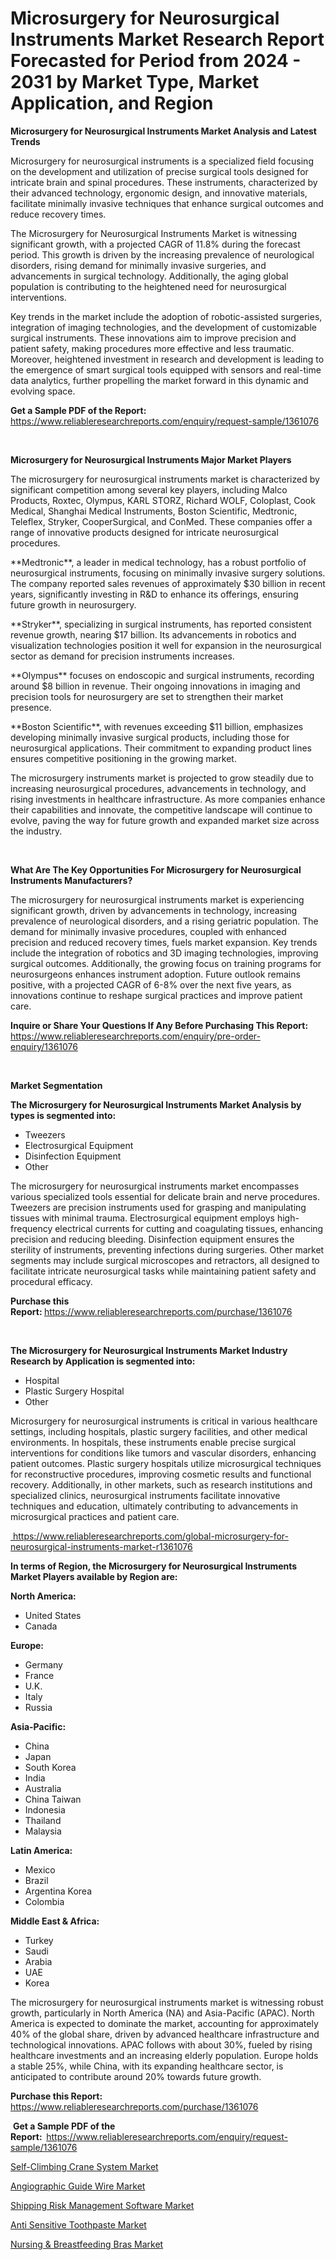 <p><h1>Microsurgery for Neurosurgical Instruments Market Research Report Forecasted for Period from 2024 -  2031 by Market Type, Market Application, and Region</h1></p><p><strong>Microsurgery for Neurosurgical Instruments Market Analysis and Latest Trends</strong></p>
<p><p>Microsurgery for neurosurgical instruments is a specialized field focusing on the development and utilization of precise surgical tools designed for intricate brain and spinal procedures. These instruments, characterized by their advanced technology, ergonomic design, and innovative materials, facilitate minimally invasive techniques that enhance surgical outcomes and reduce recovery times.</p><p>The Microsurgery for Neurosurgical Instruments Market is witnessing significant growth, with a projected CAGR of 11.8% during the forecast period. This growth is driven by the increasing prevalence of neurological disorders, rising demand for minimally invasive surgeries, and advancements in surgical technology. Additionally, the aging global population is contributing to the heightened need for neurosurgical interventions.</p><p>Key trends in the market include the adoption of robotic-assisted surgeries, integration of imaging technologies, and the development of customizable surgical instruments. These innovations aim to improve precision and patient safety, making procedures more effective and less traumatic. Moreover, heightened investment in research and development is leading to the emergence of smart surgical tools equipped with sensors and real-time data analytics, further propelling the market forward in this dynamic and evolving space.</p></p>
<p><strong>Get a Sample PDF of the Report:&nbsp;</strong> <a href="https://www.reliableresearchreports.com/enquiry/request-sample/1361076?utm_campaign=116&utm_medium=2&utm_source=Github&utm_content=ia&utm_term=05122024&utm_id=microsurgery-for-neurosurgical-instruments">https://www.reliableresearchreports.com/enquiry/request-sample/1361076</a></p>
<p>&nbsp;</p>
<p><strong>Microsurgery for Neurosurgical Instruments Major Market Players</strong></p>
<p><p>The microsurgery for neurosurgical instruments market is characterized by significant competition among several key players, including Malco Products, Roxtec, Olympus, KARL STORZ, Richard WOLF, Coloplast, Cook Medical, Shanghai Medical Instruments, Boston Scientific, Medtronic, Teleflex, Stryker, CooperSurgical, and ConMed. These companies offer a range of innovative products designed for intricate neurosurgical procedures.</p><p>**Medtronic**, a leader in medical technology, has a robust portfolio of neurosurgical instruments, focusing on minimally invasive surgery solutions. The company reported sales revenues of approximately $30 billion in recent years, significantly investing in R&D to enhance its offerings, ensuring future growth in neurosurgery.</p><p>**Stryker**, specializing in surgical instruments, has reported consistent revenue growth, nearing $17 billion. Its advancements in robotics and visualization technologies position it well for expansion in the neurosurgical sector as demand for precision instruments increases.</p><p>**Olympus** focuses on endoscopic and surgical instruments, recording around $8 billion in revenue. Their ongoing innovations in imaging and precision tools for neurosurgery are set to strengthen their market presence.</p><p>**Boston Scientific**, with revenues exceeding $11 billion, emphasizes developing minimally invasive surgical products, including those for neurosurgical applications. Their commitment to expanding product lines ensures competitive positioning in the growing market.</p><p>The microsurgery instruments market is projected to grow steadily due to increasing neurosurgical procedures, advancements in technology, and rising investments in healthcare infrastructure. As more companies enhance their capabilities and innovate, the competitive landscape will continue to evolve, paving the way for future growth and expanded market size across the industry.</p></p>
<p>&nbsp;</p>
<p><strong>What Are The Key Opportunities For Microsurgery for Neurosurgical Instruments Manufacturers?</strong></p>
<p><p>The microsurgery for neurosurgical instruments market is experiencing significant growth, driven by advancements in technology, increasing prevalence of neurological disorders, and a rising geriatric population. The demand for minimally invasive procedures, coupled with enhanced precision and reduced recovery times, fuels market expansion. Key trends include the integration of robotics and 3D imaging technologies, improving surgical outcomes. Additionally, the growing focus on training programs for neurosurgeons enhances instrument adoption. Future outlook remains positive, with a projected CAGR of 6-8% over the next five years, as innovations continue to reshape surgical practices and improve patient care.</p></p>
<p><strong>Inquire or Share Your Questions If Any Before Purchasing This Report:</strong> <a href="https://www.reliableresearchreports.com/enquiry/pre-order-enquiry/1361076?utm_campaign=116&utm_medium=2&utm_source=Github&utm_content=ia&utm_term=05122024&utm_id=microsurgery-for-neurosurgical-instruments">https://www.reliableresearchreports.com/enquiry/pre-order-enquiry/1361076</a></p>
<p>&nbsp;</p>
<p><strong>Market Segmentation</strong></p>
<p><strong>The Microsurgery for Neurosurgical Instruments Market Analysis by types is segmented into:</strong></p>
<p><ul><li>Tweezers</li><li>Electrosurgical Equipment</li><li>Disinfection Equipment</li><li>Other</li></ul></p>
<p><p>The microsurgery for neurosurgical instruments market encompasses various specialized tools essential for delicate brain and nerve procedures. Tweezers are precision instruments used for grasping and manipulating tissues with minimal trauma. Electrosurgical equipment employs high-frequency electrical currents for cutting and coagulating tissues, enhancing precision and reducing bleeding. Disinfection equipment ensures the sterility of instruments, preventing infections during surgeries. Other market segments may include surgical microscopes and retractors, all designed to facilitate intricate neurosurgical tasks while maintaining patient safety and procedural efficacy.</p></p>
<p><strong>Purchase this Report:&nbsp;</strong><a href="https://www.reliableresearchreports.com/purchase/1361076?utm_campaign=116&utm_medium=2&utm_source=Github&utm_content=ia&utm_term=05122024&utm_id=microsurgery-for-neurosurgical-instruments">https://www.reliableresearchreports.com/purchase/1361076</a></p>
<p>&nbsp;</p>
<p><strong>The Microsurgery for Neurosurgical Instruments Market Industry Research by Application is segmented into:</strong></p>
<p><ul><li>Hospital</li><li>Plastic Surgery Hospital</li><li>Other</li></ul></p>
<p><p>Microsurgery for neurosurgical instruments is critical in various healthcare settings, including hospitals, plastic surgery facilities, and other medical environments. In hospitals, these instruments enable precise surgical interventions for conditions like tumors and vascular disorders, enhancing patient outcomes. Plastic surgery hospitals utilize microsurgical techniques for reconstructive procedures, improving cosmetic results and functional recovery. Additionally, in other markets, such as research institutions and specialized clinics, neurosurgical instruments facilitate innovative techniques and education, ultimately contributing to advancements in microsurgical practices and patient care.</p></p>
<p><a href="https://www.reliableresearchreports.com/global-microsurgery-for-neurosurgical-instruments-market-r1361076?utm_campaign=116&utm_medium=2&utm_source=Github&utm_content=ia&utm_term=05122024&utm_id=microsurgery-for-neurosurgical-instruments">&nbsp;https://www.reliableresearchreports.com/global-microsurgery-for-neurosurgical-instruments-market-r1361076</a></p>
<p><strong>In terms of Region, the Microsurgery for Neurosurgical Instruments Market Players available by Region are:</strong></p>
<p>
    <p> <strong> North America: </strong>
        <ul>
            <li>United States</li>
            <li>Canada</li>
        </ul>
        </p> 
    <p> <strong> Europe: </strong>
        <ul>
            <li>Germany</li>
            <li>France</li>
            <li>U.K.</li>
            <li>Italy</li>
            <li>Russia</li>
        </ul>
        </p> 
    <p> <strong> Asia-Pacific: </strong>
        <ul>
            <li>China</li>
            <li>Japan</li>
            <li>South Korea</li>
            <li>India</li>
            <li>Australia</li>
            <li>China Taiwan</li>
            <li>Indonesia</li>
            <li>Thailand</li>
            <li>Malaysia</li>
        </ul>
        </p> 
    <p> <strong> Latin America: </strong>
        <ul>
            <li>Mexico</li>
            <li>Brazil</li>
            <li>Argentina Korea</li>
            <li>Colombia</li>
        </ul>
        </p> 
    <p> <strong> Middle East & Africa: </strong>
        <ul>
            <li>Turkey</li>
            <li>Saudi</li>
            <li>Arabia</li>
            <li>UAE</li>
            <li>Korea</li>
        </ul>
    </p>
    </p>
<p><p>The microsurgery for neurosurgical instruments market is witnessing robust growth, particularly in North America (NA) and Asia-Pacific (APAC). North America is expected to dominate the market, accounting for approximately 40% of the global share, driven by advanced healthcare infrastructure and technological innovations. APAC follows with about 30%, fueled by rising healthcare investments and an increasing elderly population. Europe holds a stable 25%, while China, with its expanding healthcare sector, is anticipated to contribute around 20% towards future growth.</p></p>
<p><strong>Purchase this Report: </strong><a href="https://www.reliableresearchreports.com/purchase/1361076?utm_campaign=116&utm_medium=2&utm_source=Github&utm_content=ia&utm_term=05122024&utm_id=microsurgery-for-neurosurgical-instruments">https://www.reliableresearchreports.com/purchase/1361076</a></p>
<p>&nbsp;<strong>Get a Sample PDF of the Report:&nbsp;&nbsp;</strong><a href="https://www.reliableresearchreports.com/enquiry/request-sample/1361076?utm_campaign=116&utm_medium=2&utm_source=Github&utm_content=ia&utm_term=05122024&utm_id=microsurgery-for-neurosurgical-instruments">https://www.reliableresearchreports.com/enquiry/request-sample/1361076</a></p>
<p><strong></strong></p>
<p><p><a href="https://issuu.com/reportprime-2/docs/self-climbing-crane-system-market-size-2030.pptx?utm_campaign=116&utm_medium=2&utm_source=Github&utm_content=ia&utm_term=05122024&utm_id=microsurgery-for-neurosurgical-instruments">Self-Climbing Crane System Market</a></p><p><a href="https://www.linkedin.com/pulse/angiographic-guide-wire-market-analysis-global-opportunities-dyxdc?utm_campaign=116&utm_medium=2&utm_source=Github&utm_content=ia&utm_term=05122024&utm_id=microsurgery-for-neurosurgical-instruments">Angiographic Guide Wire Market</a></p><p><a href="https://github.com/lindaopodray/Market-Research-Report-List-1/blob/main/shipping-risk-management-software-market.md?utm_campaign=116&utm_medium=2&utm_source=Github&utm_content=ia&utm_term=05122024&utm_id=microsurgery-for-neurosurgical-instruments">Shipping Risk Management Software Market</a></p><p><a href="https://www.linkedin.com/pulse/anti-sensitive-toothpaste-market-ecosystem-competitive-landscape-et4df?utm_campaign=116&utm_medium=2&utm_source=Github&utm_content=ia&utm_term=05122024&utm_id=microsurgery-for-neurosurgical-instruments">Anti Sensitive Toothpaste Market</a></p><p><a href="https://github.com/OlenFleming68/Market-Research-Report-List-1/blob/main/nursing-breastfeeding-bras-market.md?utm_campaign=116&utm_medium=2&utm_source=Github&utm_content=ia&utm_term=05122024&utm_id=microsurgery-for-neurosurgical-instruments">Nursing & Breastfeeding Bras Market</a></p></p>